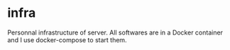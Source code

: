 # infra
Personnal infrastructure of server.
All softwares are in a Docker container and I use docker-compose to start them.
